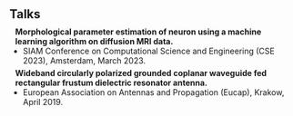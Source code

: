 <h1 id="talks"></h1>

<h2 style="margin: 60px 0px 10px;">Talks</h2>

<h4 style="margin:0 10px 0;">Morphological parameter estimation of neuron using a machine learning algorithm on diffusion MRI data.</h4>

<ul style="margin:0 0 5px;">
  <li>SIAM Conference on Computational Science and Engineering (CSE 2023), Amsterdam, March 2023.</li>
</ul>

<h4 style="margin:0 10px 0;">Wideband circularly polarized grounded coplanar waveguide fed rectangular frustum dielectric resonator antenna.</h4>

<ul style="margin:0 0 5px;">
  <li>European Association on Antennas and Propagation (Eucap), Krakow, April 2019.</li>
</ul>

